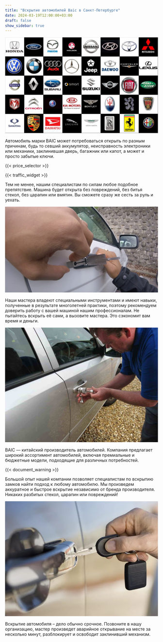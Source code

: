 ```yaml
---
title: "Вскрытие автомобилей Baic в Санкт-Петербурге"
date: 2024-03-19T12:00:00+03:00
draft: false
show_sidebar: true
---
```


![логотипы авто](../car_logo.jpg)

Автомобиль марки BAIC может потребоваться открыть по разным причинам, будь то севший аккумулятор, неисправность электроники или механики, заклинившая дверь, багажник или капот, а может и просто забытые ключи.

{{< price_selector >}}

{{< traffic_widget >}}

Тем не менее, нашим специалистам по силам любое подобное препятствие. Машина будет открыта без повреждений, без битья стекол, без царапин или вмятин. Вы сможете сразу же сесть за руль и уехать.

![вскрытие машины без повреждений](../car.jpg)

Наши мастера владеют специальными инструментами и имеют навыки, полученные в результате многолетней практики, поэтому рекомендуем доверить работу с вашей машиной нашим профессионалам. Не пытайтесь вскрыть её сами, а вызовите мастера. Это сэкономит вам время и деньги.

![процесс вскртия авто](../car_open.jpg)

BAIC — китайский производитель автомобилей. Компания предлагает широкий ассортимент автомобилей, включая премиальные и бюджетные модели, подходящие для различных потребностей.

{{< document_warning >}}

Большой опыт нашей компании позволяет специалистам по вскрытию замков найти подход к любому автомобилю. Мы произведем аккуратное и быстрое вскрытие независимо от бренда производителя. Никаких разбитых стекол, царапин или повреждений!

![ключ от авто](../car_key.jpg)

Вскрытие автомобиля – дело обычно срочное. Позвоните в нашу организацию, мастер произведет аварийное открывание на месте за несколько минут, разблокирует и освободит заклинивший механизм.